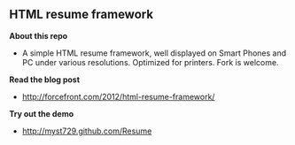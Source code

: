 HTML resume framework
---------------------

**About this repo**

+ A simple HTML resume framework, well displayed on Smart Phones and PC under various resolutions. Optimized for printers. Fork is welcome.


**Read the blog post**

+ http://forcefront.com/2012/html-resume-framework/


**Try out the demo**

+ http://myst729.github.com/Resume